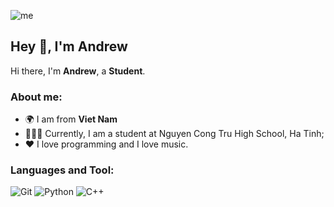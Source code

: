 ![me](https://github.com/L1cardo/L1cardo/raw/master/assets/me.gif)

## Hey 👋, I'm Andrew

Hi there, I'm **Andrew**, a **Student**.

### About me:

- 🌍 I am from **Viet Nam**
- 👨🏽‍💻 Currently, I am a student at Nguyen Cong Tru High School, Ha Tinh; 
- ❤️  I love programming and I love music.


### Languages and Tool:

![Git](https://img.shields.io/badge/Git-F05032?style=flat-square&logo=Git&logoColor=white)
![Python](https://img.shields.io/badge/Python-3776AB?style=flat-square&logo=Python&logoColor=white)
![C++](https://img.shields.io/badge/-C++-000000?style=flat&logo=c%2B%2B)
